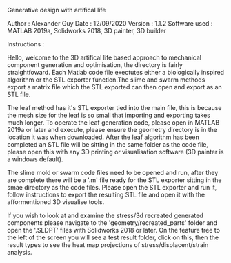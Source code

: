 Generative design with artifical life                                                          

Author        : Alexander Guy
Date          : 12/09/2020
Version       : 1.1.2
Software used : MATLAB 2019a, Solidworks 2018, 3D painter, 3D builder

Instructions :

Hello, welcome to the 3D artifical life based approach to mechanical component generation and optimisation, the directory 
is fairly straightfoward. Each Matlab code file exectutes either a biologically inspired algorithm or the STL exporter
function.The slime and swarm methods export a matrix file which the STL exported can then open and export as an STL file.

The leaf method has it's STL exporter tied into the main file, this is because the mesh size for the leaf is so small that
importing and exporting takes much longer. To operate the leaf generation code, please open in MATLAB 2019a or later and execute,
please ensure the geometry directory is in the location it was when downloaded. After the leaf algorithm has been completed an STL file
will be sitting in the same folder as the code file, please open this with any 3D printing or visualisation software (3D painter is a 
windows default). 

The slime mold or swarm code files need to be opened and run, after they are complete there will be a '.m' file ready for the STL exporter 
sitting in the smae directory as the code files. Please open the STL exporter and run it, follow instructions to export the resulting STL
file and open it with the afformentioned 3D visualise tools. 

If you wish to look at and examine the stress/3d recreated generated components please navigate to the 'geometry/recreated_parts' folder and 
open the '.SLDPT' files with Solidworks 2018 or later. On the feature tree to the left of the screen you will see a test result folder, click on this,
then the result types to see the heat map projections of stress/displacent/strain analysis. 
